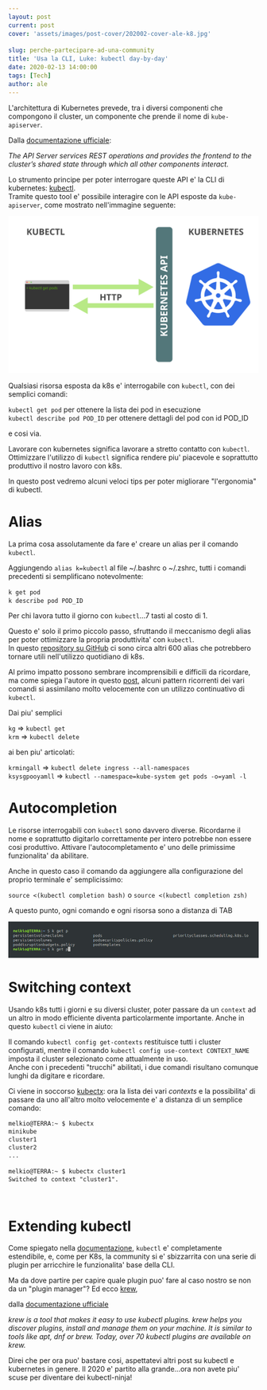 ```yaml
---
layout: post
current: post
cover: 'assets/images/post-cover/202002-cover-ale-k8.jpg'

slug: perche-partecipare-ad-una-community
title: 'Usa la CLI, Luke: kubectl day-by-day'
date: 2020-02-13 14:00:00
tags: [Tech]
author: ale
---
```


L'architettura di Kubernetes prevede, tra i diversi componenti che compongono il cluster, un componente che prende il nome di 
`kube-apiserver`. 

Dalla [documentazione ufficiale](https://kubernetes.io/docs/reference/command-line-tools-reference/kube-apiserver/):

<cite>
The API Server services REST operations and provides the frontend to the cluster’s shared state through which all other components interact.
</cite>

Lo strumento principe per poter interrogare queste API e' la CLI di kubernetes: [kubectl](https://kubernetes.io/docs/reference/kubectl/overview/).  
Tramite questo tool e' possibile interagire con le API esposte da `kube-apiserver`, come mostrato nell'immagine seguente:

![kubectl-architecture](/assets/images/post-content/kubectl-architecture.svg)

Qualsiasi risorsa esposta da k8s e' interrogabile con `kubectl`, con dei semplici comandi:

`kubectl get pod` per ottenere la lista dei pod in esecuzione  
`kubectl describe pod POD_ID` per ottenere dettagli del pod con id POD_ID

e cosi via.

Lavorare con kubernetes significa lavorare a stretto contatto con `kubectl`. Ottimizzare l'utilizzo di `kubectl` significa rendere
piu' piacevole e soprattutto produttivo il nostro lavoro con k8s.  

In questo post vedremo alcuni veloci tips per poter migliorare "l'ergonomia" di kubectl.
<br/>

# Alias
La prima cosa assolutamente da fare e' creare un alias per il comando `kubectl`.

Aggiungendo `alias k=kubectl` al file ~/.bashrc o ~/.zshrc, tutti i comandi precedenti si semplificano notevolmente:

`k get pod`  
`k describe pod POD_ID`

Per chi lavora tutto il giorno con `kubectl`...7 tasti al costo di 1.

Questo e' solo il primo piccolo passo, sfruttando il meccanismo degli alias per poter ottimizzare la propria produttivita' con 
`kubectl`.  
In questo [repository su GitHub](https://github.com/ahmetb/kubectl-aliases) ci sono circa altri 600 alias che potrebbero 
tornare utili nell'utilizzo quotidiano di k8s.

Al primo impatto possono sembrare incomprensibili e difficili da ricordare, ma come spiega l'autore in questo 
[post](https://ahmet.im/blog/kubectl-aliases/), alcuni pattern ricorrenti dei vari comandi si assimilano molto velocemente con un 
utilizzo continuativo di `kubectl`.

Dai piu' semplici

`kg` => `kubectl get`  
`krm` => `kubectl delete` 

ai ben piu' articolati:

`krmingall` => `kubectl delete ingress --all-namespaces`  
`ksysgpooyamll` => `kubectl --namespace=kube-system get pods -o=yaml -l`
<br/>

# Autocompletion

Le risorse interrogabili con `kubectl` sono davvero diverse. Ricordarne il nome e soprattutto digitarlo correttamente per intero
potrebbe non essere cosi produttivo. Attivare l'autocompletamento e' uno delle primissime funzionalita' da abilitare.

Anche in questo caso il comando da aggiungere alla configurazione del proprio terminale e' semplicissimo: 

`source <(kubectl completion bash)` o `source <(kubectl completion zsh)` 

A questo punto, ogni comando e ogni risorsa sono a distanza di TAB

![kubectl-console](/assets/images/post-content/k8-ale-console.jpg) 
<br/>


# Switching context
Usando k8s tutti i giorni e su diversi cluster, poter passare da un `context` ad un altro in modo efficiente diventa particolarmente importante. Anche in questo `kubectl` ci viene in aiuto:

Il comando `kubectl config get-contexts` restituisce tutti i cluster configurati, mentre il comando `kubectl config use-context CONTEXT_NAME` imposta il cluster selezionato come attualmente in uso.  
Anche con i precedenti "trucchi" abilitati, i due comandi risultano comunque lunghi da digitare e ricordare.  

Ci viene in soccorso [kubectx](https://github.com/ahmetb/kubectx): ora la lista dei vari _contexts_ e la possibilita' di passare da uno all'altro molto velocemente e' a distanza di un semplice comando:

```
melkio@TERRA:~ $ kubectx
minikube
cluster1
cluster2
...

melkio@TERRA:~ $ kubectx cluster1
Switched to context "cluster1".
```
<br/>

# Extending kubectl

Come spiegato nella [documentazione](https://kubernetes.io/docs/tasks/extend-kubectl/kubectl-plugins/), `kubectl` e' completamente
estendibile, e, come per K8s, la community si e' sbizzarrita con una serie di plugin per arricchire le funzionalita' base della CLI.

Ma da dove partire per capire quale plugin puo' fare al caso nostro se non da un "plugin manager"? 
Ed ecco [krew](https://github.com/kubernetes-sigs/krew),


dalla [documentazione ufficiale](https://github.com/kubernetes-sigs/krew/)

<cite>
krew is a tool that makes it easy to use kubectl plugins. krew helps you discover plugins, install and manage them on your machine. 
It is similar to tools like apt, dnf or brew. Today, over 70 kubectl plugins are available on krew.
</cite>

Direi che per ora puo' bastare cosi, aspettatevi altri post su kubectl e kubernetes in genere. Il 2020 e' partito alla grande...ora non avete piu' scuse per diventare dei kubectl-ninja!


